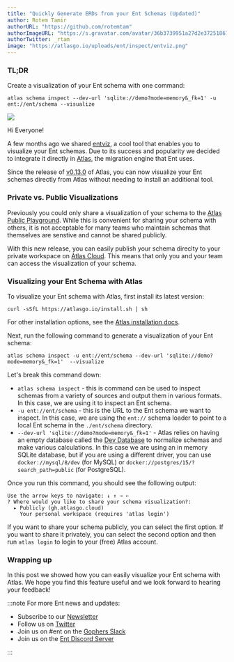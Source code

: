 ```yaml
---
title: "Quickly Generate ERDs from your Ent Schemas (Updated)" 
author: Rotem Tamir
authorURL: "https://github.com/rotemtam"
authorImageURL: "https://s.gravatar.com/avatar/36b3739951a27d2e37251867b7d44b1a?s=80"
authorTwitter: _rtam
image: "https://atlasgo.io/uploads/ent/inspect/entviz.png"
---
```


### TL;DR

Create a visualization of your Ent schema with one command:

```
atlas schema inspect --dev-url 'sqlite://demo?mode=memory&_fk=1' -u ent://ent/schema --visualize
```

![](https://entgo.io/images/assets/erd/edges-quick-summary.png)


Hi Everyone!

A few months ago we shared [entviz](/blog/2023/01/26/visualizing-with-entviz), a cool
tool that enables you to visualize your Ent schemas. Due to its success and popularity
we decided to integrate it directly in [Atlas](https://atlasgo.io), the migration engine
that Ent uses. 

Since the release of [v0.13.0](https://atlasgo.io/blog/2023/08/06/atlas-v-0-13) of Atlas,
you can now visualize your Ent schemas directly from Atlas without needing to install an
additional tool.

### Private vs. Public Visualizations

Previously you could only share a visualization of your schema to the
[Atlas Public Playground](https://gh.atlasgo.cloud/explore). While this is convenient
for sharing your schema with others, it is not acceptable for many teams who maintain
schemas that themselves are senstive and cannot be shared publicly.

With this new release, you can easily publish your schema direclty to your private
workspace on [Atlas Cloud](https://atlasgo.cloud). This means that only you and your
team can access the visualization of your schema.

### Visualizing your Ent Schema with Atlas

To visualize your Ent schema with Atlas, first install its latest version:

```
curl -sSfL https://atlasgo.io/install.sh | sh
```
For other installation options, see the [Atlas installation docs](https://atlasgo.io/getting-started#installation).

Next, run the following command to generate a visualization of your Ent schema:

```
atlas schema inspect -u ent://ent/schema --dev-url 'sqlite://demo?mode=memory&_fk=1'  --visualize
```

Let's break this command down:
* `atlas schema inspect` - this is command can be used to inspect schemas from a variety of sources and output
  them in various formats. In this case, we are using it to inspect an Ent schema.
* `-u ent://ent/schema` - this is the URL to the Ent schema we want to inspect. In this case, we are using the
  `ent://` schema loader to point to a local Ent schema in the `./ent/schema` directory.
* `--dev-url 'sqlite://demo?mode=memory&_fk=1'` - Atlas relies on having an empty database called the
  [Dev Database](https://atlasgo.io/concepts/dev-database) to normalize schemas and make various calculations.
  In this case we are using an in memory SQLite database, but if you are using a different driver, you can use 
  `docker://mysql/8/dev` (for MySQL) or `docker://postgres/15/?search_path=public` (for PostgreSQL).

Once you run this command, you should see the following output:

```text
Use the arrow keys to navigate: ↓ ↑ → ←
? Where would you like to share your schema visualization?:
  ▸ Publicly (gh.atlasgo.cloud)
    Your personal workspace (requires 'atlas login')
```

If you want to share your schema publicly, you can select the first option. If you want to share it privately, you
can select the second option and then run `atlas login` to login to your (free) Atlas account.

### Wrapping up

In this post we showed how you can easily visualize your Ent schema with Atlas. We hope you find this feature useful
and we look forward to hearing your feedback!


:::note For more Ent news and updates:

- Subscribe to our [Newsletter](https://entgo.substack.com/)
- Follow us on [Twitter](https://twitter.com/entgo_io)
- Join us on #ent on the [Gophers Slack](https://entgo.io/docs/slack)
- Join us on the [Ent Discord Server](https://discord.gg/qZmPgTE6RX)

:::
